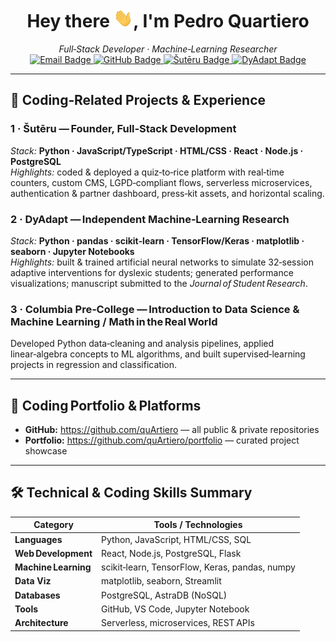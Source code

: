 <!--
 ██████╗ ███████╗██████╗ ██████╗  █████╗  ██████╗██████╗ ██╗      ██████╗ 
██╔════╝ ██╔════╝██╔══██╗██╔══██╗██╔══██╗██╔════╝██╔══██╗██║     ██╔═══██╗
██║  ███╗█████╗  ██████╔╝██████╔╝███████║██║     ██████╔╝██║     ██║   ██║
██║   ██║██╔══╝  ██╔══██╗██╔══██╗██╔══██║██║     ██╔══██╗██║     ██║   ██║
╚██████╔╝███████╗██████╔╝██║  ██║██║  ██║╚██████╗██║  ██║███████╗╚██████╔╝
 ╚═════╝ ╚══════╝╚═════╝ ╚═╝  ╚═╝╚═╝  ╚═╝ ╚═════╝╚═╝  ╚═╝╚══════╝ ╚═════╝ 
                     “Code is a tool to turn ideas into impact.”
-->

<!--
quArtiero/quArtiero — GitHub profile README
-->

<h1 align="center">
  Hey&nbsp;there&nbsp;<img src="https://raw.githubusercontent.com/ABSphreak/ABSphreak/master/gifs/Hi.gif" height="30" />, I'm <strong>Pedro Quartiero</strong>
</h1>

<p align="center">
  <em>Full‑Stack Developer&nbsp;· Machine‑Learning Researcher</em><br>
  <a href="mailto:quartiero08@gmail.com">
    <img src="https://img.shields.io/badge/Email‑D14836?style=for-the-badge&logo=gmail&logoColor=white" alt="Email Badge"/>
  </a>
  <a href="https://github.com/quArtiero">
    <img src="https://img.shields.io/badge/GitHub‑quArtiero‑181717?style=for-the-badge&logo=github&logoColor=white" alt="GitHub Badge"/>
  </a>
  <a href="https://suteru.org">
    <img src="https://img.shields.io/badge/Šutēru‑Live‑brightgreen?style=for-the-badge" alt="Šutēru Badge"/>
  </a>
  <a href="https://github.com/quArtiero/DyAdapt">
    <img src="https://img.shields.io/badge/DyAdapt‑Repo‑blueviolet?style=for-the-badge" alt="DyAdapt Badge"/>
  </a>
</p>

---

## 🔧 Coding‑Related Projects & Experience

### 1&nbsp;· Šutēru — Founder, Full‑Stack Development  
*Stack:* **Python · JavaScript/TypeScript · HTML/CSS · React · Node.js · PostgreSQL**  
*Highlights:* coded & deployed a quiz‑to‑rice platform with real‑time counters, custom CMS, LGPD‑compliant flows, serverless microservices, authentication & partner dashboard, press‑kit assets, and horizontal scaling.

### 2&nbsp;· DyAdapt — Independent Machine‑Learning Research  
*Stack:* **Python · pandas · scikit‑learn · TensorFlow/Keras · matplotlib · seaborn · Jupyter Notebooks**  
*Highlights:* built & trained artificial neural networks to simulate 32‑session adaptive interventions for dyslexic students; generated performance visualizations; manuscript submitted to the *Journal of Student Research*.

### 3&nbsp;· Columbia Pre‑College — Introduction to Data Science & Machine Learning / Math in the Real World  
Developed Python data‑cleaning and analysis pipelines, applied linear‑algebra concepts to ML algorithms, and built supervised‑learning projects in regression and classification.

---

## 📁 Coding Portfolio & Platforms
- **GitHub:** <https://github.com/quArtiero> — all public & private repositories  
- **Portfolio:** <https://github.com/quArtiero/portfolio> — curated project showcase

---

## 🛠️ Technical & Coding Skills Summary

| Category           | Tools / Technologies                                |
| ------------------ | --------------------------------------------------- |
| **Languages**      | Python, JavaScript, HTML/CSS, SQL                   |
| **Web Development**| React, Node.js, PostgreSQL, Flask                   |
| **Machine Learning**| scikit‑learn, TensorFlow, Keras, pandas, numpy     |
| **Data Viz**       | matplotlib, seaborn, Streamlit                      |
| **Databases**      | PostgreSQL, AstraDB (NoSQL)                         |
| **Tools**          | GitHub, VS Code, Jupyter Notebook                   |
| **Architecture**   | Serverless, microservices, REST APIs                |
